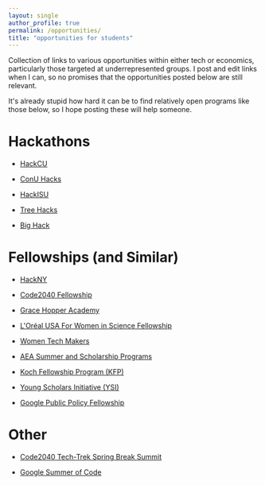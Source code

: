 ```yaml
---
layout: single
author_profile: true
permalink: /opportunities/
title: "opportunities for students"
---
```


Collection of links to various opportunities within either tech or economics, particularly those
targeted at underrepresented groups. I post and edit links when I can, so no promises that the
opportunities posted below are still relevant. 

It's already stupid how hard it can be to find relatively open programs like those below, so I hope
posting these will help someone.

# Hackathons

- [HackCU](https://hackcu.org/) 

- [ConU Hacks](https://conuhacks.io/) 

- [HackISU](http://hackisu.org/)

- [Tree Hacks](https://www.treehacks.com/)

- [Big Hack](http://www.bighack.org/)

# Fellowships (and Similar)

- [HackNY](https://apply.hackny.org/) 

- [Code2040 Fellowship](http://www.code2040.org/students/) 

- [Grace Hopper Academy](https://www.gracehopper.com/)

- [L'Oréal USA For Women in Science Fellowship](https://lorealfwis.aaas.org/login/indexA.cfm)

- [Women Tech Makers](https://www.womentechmakers.com)

- [AEA Summer and Scholarship Programs](https://www.aeaweb.org/about-aea/committees/aeasp)

- [Koch Fellowship Program (KFP)](https://www.charleskochinstitute.org/professional-education/semester-long-opportunities/koch-fellow-program-policy/)

- [Young Scholars Initiative (YSI)](https://www.ineteconomics.org/education/young-scholars-initiative)

- [Google Public Policy Fellowship](https://www.google.com/policyfellowship/)

# Other

- [Code2040 Tech-Trek Spring Break Summit](http://www.code2040.org/apply-to-trek) 

- [Google Summer of Code](https://developers.google.com/open-source/gsoc/)

